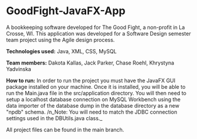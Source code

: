 # GoodFight-JavaFX-App
A bookkeeping software developed for The Good Fight, a non-profit in La Crosse, WI. 
This application was developed for a Software Design semester team project using the 
Agile design process.

**Technologies used:** Java, XML, CSS, MySQL

**Team members:** Dakota Kallas, Jack Parker, Chase Roehl, Khrystyna Yadvinska

**How to run:** 
In order to run the project you must have the JavaFX GUI package installed on your machine.
Once it is installed, you will be able to run the Main.java file in the src/application
directory.
You will then need to setup a localhost database connection on MySQL Workbench using the data
importer of the database dump in the database directory as a new "npdb" schema.
/n_Note: You will need to match the JDBC connection settings used in the DBUtils.java class._

All project files can be found in the main branch.
